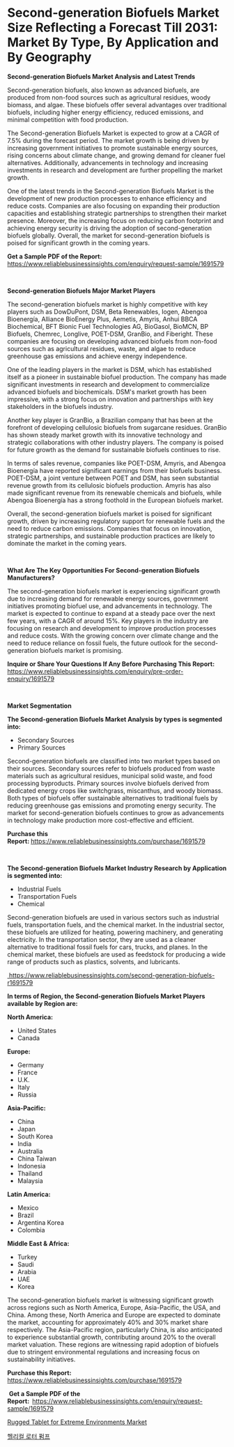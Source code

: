 <p><h1>Second-generation Biofuels Market Size Reflecting a Forecast Till 2031: Market By Type, By Application and By Geography</h1></p><p><strong>Second-generation Biofuels Market Analysis and Latest Trends</strong></p>
<p><p>Second-generation biofuels, also known as advanced biofuels, are produced from non-food sources such as agricultural residues, woody biomass, and algae. These biofuels offer several advantages over traditional biofuels, including higher energy efficiency, reduced emissions, and minimal competition with food production.</p><p>The Second-generation Biofuels Market is expected to grow at a CAGR of 7.5% during the forecast period. The market growth is being driven by increasing government initiatives to promote sustainable energy sources, rising concerns about climate change, and growing demand for cleaner fuel alternatives. Additionally, advancements in technology and increasing investments in research and development are further propelling the market growth.</p><p>One of the latest trends in the Second-generation Biofuels Market is the development of new production processes to enhance efficiency and reduce costs. Companies are also focusing on expanding their production capacities and establishing strategic partnerships to strengthen their market presence. Moreover, the increasing focus on reducing carbon footprint and achieving energy security is driving the adoption of second-generation biofuels globally. Overall, the market for second-generation biofuels is poised for significant growth in the coming years.</p></p>
<p><strong>Get a Sample PDF of the Report:&nbsp;</strong> <a href="https://www.reliablebusinessinsights.com/enquiry/request-sample/1691579">https://www.reliablebusinessinsights.com/enquiry/request-sample/1691579</a></p>
<p>&nbsp;</p>
<p><strong>Second-generation Biofuels Major Market Players</strong></p>
<p><p>The second-generation biofuels market is highly competitive with key players such as DowDuPont, DSM, Beta Renewables, Iogen, Abengoa Bioenergía, Alliance BioEnergy Plus, Aemetis, Amyris, Anhui BBCA Biochemical, BFT Bionic Fuel Technologies AG, BioGasol, BioMCN, BP Biofuels, Chemrec, Longlive, POET-DSM, GranBio, and Fiberight. These companies are focusing on developing advanced biofuels from non-food sources such as agricultural residues, waste, and algae to reduce greenhouse gas emissions and achieve energy independence.</p><p>One of the leading players in the market is DSM, which has established itself as a pioneer in sustainable biofuel production. The company has made significant investments in research and development to commercialize advanced biofuels and biochemicals. DSM's market growth has been impressive, with a strong focus on innovation and partnerships with key stakeholders in the biofuels industry.</p><p>Another key player is GranBio, a Brazilian company that has been at the forefront of developing cellulosic biofuels from sugarcane residues. GranBio has shown steady market growth with its innovative technology and strategic collaborations with other industry players. The company is poised for future growth as the demand for sustainable biofuels continues to rise.</p><p>In terms of sales revenue, companies like POET-DSM, Amyris, and Abengoa Bioenergía have reported significant earnings from their biofuels business. POET-DSM, a joint venture between POET and DSM, has seen substantial revenue growth from its cellulosic biofuels production. Amyris has also made significant revenue from its renewable chemicals and biofuels, while Abengoa Bioenergía has a strong foothold in the European biofuels market.</p><p>Overall, the second-generation biofuels market is poised for significant growth, driven by increasing regulatory support for renewable fuels and the need to reduce carbon emissions. Companies that focus on innovation, strategic partnerships, and sustainable production practices are likely to dominate the market in the coming years.</p></p>
<p>&nbsp;</p>
<p><strong>What Are The Key Opportunities For Second-generation Biofuels Manufacturers?</strong></p>
<p><p>The second-generation biofuels market is experiencing significant growth due to increasing demand for renewable energy sources, government initiatives promoting biofuel use, and advancements in technology. The market is expected to continue to expand at a steady pace over the next few years, with a CAGR of around 15%. Key players in the industry are focusing on research and development to improve production processes and reduce costs. With the growing concern over climate change and the need to reduce reliance on fossil fuels, the future outlook for the second-generation biofuels market is promising.</p></p>
<p><strong>Inquire or Share Your Questions If Any Before Purchasing This Report:</strong> <a href="https://www.reliablebusinessinsights.com/enquiry/pre-order-enquiry/1691579">https://www.reliablebusinessinsights.com/enquiry/pre-order-enquiry/1691579</a></p>
<p>&nbsp;</p>
<p><strong>Market Segmentation</strong></p>
<p><strong>The Second-generation Biofuels Market Analysis by types is segmented into:</strong></p>
<p><ul><li>Secondary Sources</li><li>Primary Sources</li></ul></p>
<p><p>Second-generation biofuels are classified into two market types based on their sources. Secondary sources refer to biofuels produced from waste materials such as agricultural residues, municipal solid waste, and food processing byproducts. Primary sources involve biofuels derived from dedicated energy crops like switchgrass, miscanthus, and woody biomass. Both types of biofuels offer sustainable alternatives to traditional fuels by reducing greenhouse gas emissions and promoting energy security. The market for second-generation biofuels continues to grow as advancements in technology make production more cost-effective and efficient.</p></p>
<p><strong>Purchase this Report:&nbsp;</strong><a href="https://www.reliablebusinessinsights.com/purchase/1691579">https://www.reliablebusinessinsights.com/purchase/1691579</a></p>
<p>&nbsp;</p>
<p><strong>The Second-generation Biofuels Market Industry Research by Application is segmented into:</strong></p>
<p><ul><li>Industrial Fuels</li><li>Transportation Fuels</li><li>Chemical</li></ul></p>
<p><p>Second-generation biofuels are used in various sectors such as industrial fuels, transportation fuels, and the chemical market. In the industrial sector, these biofuels are utilized for heating, powering machinery, and generating electricity. In the transportation sector, they are used as a cleaner alternative to traditional fossil fuels for cars, trucks, and planes. In the chemical market, these biofuels are used as feedstock for producing a wide range of products such as plastics, solvents, and lubricants.</p></p>
<p><a href="https://www.reliablebusinessinsights.com/second-generation-biofuels-r1691579">&nbsp;https://www.reliablebusinessinsights.com/second-generation-biofuels-r1691579</a></p>
<p><strong>In terms of Region, the Second-generation Biofuels Market Players available by Region are:</strong></p>
<p>
    <p> <strong> North America: </strong>
        <ul>
            <li>United States</li>
            <li>Canada</li>
        </ul>
        </p> 
    <p> <strong> Europe: </strong>
        <ul>
            <li>Germany</li>
            <li>France</li>
            <li>U.K.</li>
            <li>Italy</li>
            <li>Russia</li>
        </ul>
        </p> 
    <p> <strong> Asia-Pacific: </strong>
        <ul>
            <li>China</li>
            <li>Japan</li>
            <li>South Korea</li>
            <li>India</li>
            <li>Australia</li>
            <li>China Taiwan</li>
            <li>Indonesia</li>
            <li>Thailand</li>
            <li>Malaysia</li>
        </ul>
        </p> 
    <p> <strong> Latin America: </strong>
        <ul>
            <li>Mexico</li>
            <li>Brazil</li>
            <li>Argentina Korea</li>
            <li>Colombia</li>
        </ul>
        </p> 
    <p> <strong> Middle East & Africa: </strong>
        <ul>
            <li>Turkey</li>
            <li>Saudi</li>
            <li>Arabia</li>
            <li>UAE</li>
            <li>Korea</li>
        </ul>
    </p>
    </p>
<p><p>The second-generation biofuels market is witnessing significant growth across regions such as North America, Europe, Asia-Pacific, the USA, and China. Among these, North America and Europe are expected to dominate the market, accounting for approximately 40% and 30% market share respectively. The Asia-Pacific region, particularly China, is also anticipated to experience substantial growth, contributing around 20% to the overall market valuation. These regions are witnessing rapid adoption of biofuels due to stringent environmental regulations and increasing focus on sustainability initiatives.</p></p>
<p><strong>Purchase this Report: </strong><a href="https://www.reliablebusinessinsights.com/purchase/1691579">https://www.reliablebusinessinsights.com/purchase/1691579</a></p>
<p>&nbsp;<strong>Get a Sample PDF of the Report:&nbsp;&nbsp;</strong><a href="https://www.reliablebusinessinsights.com/enquiry/request-sample/1691579">https://www.reliablebusinessinsights.com/enquiry/request-sample/1691579</a></p>
<p><strong></strong></p>
<p><p><a href="https://github.com/Shjsi3663/Market-Research-Report-List-1/blob/main/rugged-tablet-for-extreme-environments-market.md">Rugged Tablet for Extreme Environments Market</a></p><p><a href="https://github.com/nhaiquang84/Market-Research-Report-List-2/blob/main/106730341864.md">헬리컬 로터 펌프</a></p></p>